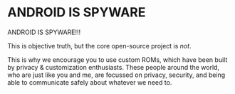 # ANDROID IS SPYWARE

ANDROID IS SPYWARE!!!

This is objective truth, but the core open-source project is _not_.

This is why we encourage you to use custom ROMs, which have been built by privacy & customization enthusiasts. These people around the world, who are just like you and me, are focussed on privacy, security, and being able to communicate safely about whatever we need to.
